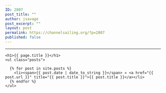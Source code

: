 ```yaml
---
ID: 2807
post_title: ""
author: jsavage
post_excerpt: ""
layout: post
permalink: https://channelsailing.org/?p=2807
published: false
---
```

---
	<h1>{{ page.title }}</h1>
	<ul class="posts">

	  {% for post in site.posts %}
	    <li><span>{{ post.date | date_to_string }}</span> » <a href="{{ post.url }}" title="{{ post.title }}">{{ post.title }}</a></li>
	  {% endfor %}
	</ul>